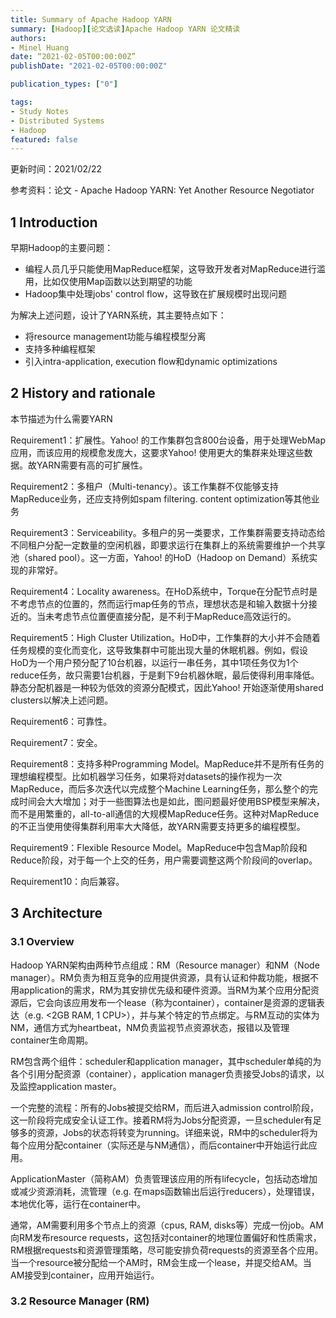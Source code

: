 ```yaml
---
title: Summary of Apache Hadoop YARN
summary: [Hadoop][论文选读]Apache Hadoop YARN 论文精读
authors:
- Minel Huang
date: “2021-02-05T00:00:00Z”
publishDate: "2021-02-05T00:00:00Z"

publication_types: ["0"]

tags: 
- Study Notes
- Distributed Systems
- Hadoop
featured: false
---
```


更新时间：2021/02/22

参考资料：论文 - Apache Hadoop YARN: Yet Another Resource Negotiator

## 1 Introduction

早期Hadoop的主要问题：

- 编程人员几乎只能使用MapReduce框架，这导致开发者对MapReduce进行滥用，比如仅使用Map函数以达到期望的功能
- Hadoop集中处理jobs' control flow，这导致在扩展规模时出现问题

为解决上述问题，设计了YARN系统，其主要特点如下：

- 将resource management功能与编程模型分离
- 支持多种编程框架
- 引入intra-application, execution flow和dynamic optimizations

## 2 History and rationale

本节描述为什么需要YARN

Requirement1：扩展性。Yahoo! 的工作集群包含800台设备，用于处理WebMap应用，而该应用的规模愈发庞大，这要求Yahoo! 使用更大的集群来处理这些数据。故YARN需要有高的可扩展性。

Requirement2：多租户（Multi-tenancy）。该工作集群不仅能够支持MapReduce业务，还应支持例如spam filtering. content optimization等其他业务

Requirement3：Serviceability。多租户的另一类要求，工作集群需要支持动态给不同租户分配一定数量的空闲机器，即要求运行在集群上的系统需要维护一个共享池（shared pool）。这一方面，Yahoo! 的HoD（Hadoop on Demand）系统实现的非常好。

Requirement4：Locality awareness。在HoD系统中，Torque在分配节点时是不考虑节点的位置的，然而运行map任务的节点，理想状态是和输入数据十分接近的。当未考虑节点位置便直接分配，是不利于MapReduce高效运行的。

Requirement5：High Cluster Utilization。HoD中，工作集群的大小并不会随着任务规模的变化而变化，这导致集群中可能出现大量的休眠机器。例如，假设HoD为一个用户预分配了10台机器，以运行一串任务，其中1项任务仅为1个reduce任务，故只需要1台机器，于是剩下9台机器休眠，最后使得利用率降低。静态分配机器是一种较为低效的资源分配模式，因此Yahoo! 开始逐渐使用shared clusters以解决上述问题。

Requirement6：可靠性。

Requirement7：安全。

Requirement8：支持多种Programming Model。MapReduce并不是所有任务的理想编程模型。比如机器学习任务，如果将对datasets的操作视为一次MapReduce，而后多次迭代以完成整个Machine Learning任务，那么整个的完成时间会大大增加；对于一些图算法也是如此，图问题最好使用BSP模型来解决，而不是用繁重的，all-to-all通信的大规模MapReduce任务。这种对MapReduce的不正当使用使得集群利用率大大降低，故YARN需要支持更多的编程模型。

Requirement9：Flexible Resource Model。MapReduce中包含Map阶段和Reduce阶段，对于每一个上交的任务，用户需要调整这两个阶段间的overlap。

Requirement10：向后兼容。

## 3 Architecture

### 3.1 Overview

Hadoop YARN架构由两种节点组成：RM（Resource manager）和NM（Node manager）。RM负责为相互竞争的应用提供资源，具有认证和仲裁功能，根据不用application的需求，RM为其安排优先级和硬件资源。当RM为某个应用分配资源后，它会向该应用发布一个lease（称为container），container是资源的逻辑表达（e.g. <2GB RAM, 1 CPU>），并与某个特定的节点绑定。与RM互动的实体为NM，通信方式为heartbeat，NM负责监视节点资源状态，报错以及管理container生命周期。

RM包含两个组件：scheduler和application manager，其中scheduler单纯的为各个引用分配资源（container），application manager负责接受Jobs的请求，以及监控application master。

一个完整的流程：所有的Jobs被提交给RM，而后进入admission control阶段，这一阶段将完成安全认证工作。接着RM将为Jobs分配资源，一旦scheduler有足够多的资源，Jobs的状态将转变为running。详细来说，RM中的scheduler将为每个应用分配container（实际还是与NM通信），而后container中开始运行此应用。

ApplicationMaster（简称AM）负责管理该应用的所有lifecycle，包括动态增加或减少资源消耗，流管理（e.g. 在maps函数输出后运行reducers），处理错误，本地优化等，运行在container中。

通常，AM需要利用多个节点上的资源（cpus, RAM, disks等）完成一份job。AM向RM发布resource requests，这包括对container的地理位置偏好和性质需求，RM根据requests和资源管理策略，尽可能安排负荷requests的资源至各个应用。当一个resource被分配给一个AM时，RM会生成一个lease，并提交给AM。当AM接受到container，应用开始运行。

### 3.2 Resource Manager (RM)

